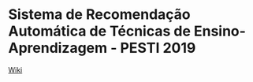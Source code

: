 #  	Sistema de Recomendação Automática de Técnicas de Ensino-Aprendizagem - PESTI 2019


[Wiki](https://github.com/idetodospoca/pesti2019/wiki)
